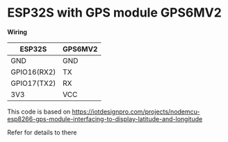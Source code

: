 # ESP32S with GPS module GPS6MV2

**Wiring**           

| ESP32S      | GPS6MV2 |
|-------------|---------|
| GND         | GND     |
| GPIO16(RX2) | TX      |
| GPIO17(TX2) | RX      |
| 3V3				  | VCC     |


This code is based on 
https://iotdesignpro.com/projects/nodemcu-esp8266-gps-module-interfacing-to-display-latitude-and-longitude

Refer for details to there
